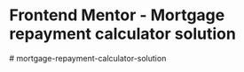 # Frontend Mentor - Mortgage repayment calculator solution
#   m o r t g a g e - r e p a y m e n t - c a l c u l a t o r - s o l u t i o n  
 